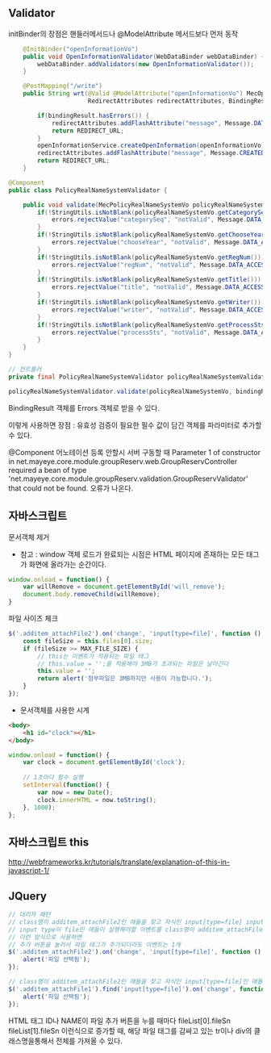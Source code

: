 ## Validator

initBinder의 장점은 핸들러메서드나 @ModelAttribute 메서드보다 먼저 동작

```java
    @InitBinder("openInformationVo")
    public void OpenInformationValidator(WebDataBinder webDataBinder) {
        webDataBinder.addValidators(new OpenInformationValidator());
    }

    @PostMapping("/write")
    public String wrt(@Valid @ModelAttribute("openInformationVo") MecOpenInformationVo openInformationVo,
                      RedirectAttributes redirectAttributes, BindingResult bindingResult) {

        if(bindingResult.hasErrors()) {
            redirectAttributes.addFlashAttribute("message", Message.DATA_ACCESS_ERROR.getMsg());
            return REDIRECT_URL;
        }
        openInformationService.createOpenInformation(openInformationVo);
        redirectAttributes.addFlashAttribute("message", Message.CREATED.getMsg());
        return REDIRECT_URL;
    }
```

```java
@Component
public class PolicyRealNameSystemValidator {

    public void validate(MecPolicyRealNameSystemVo policyRealNameSystemVo, Errors errors) {
        if(!StringUtils.isNotBlank(policyRealNameSystemVo.getCategorySeq())) {
            errors.rejectValue("categorySeq", "notValid", Message.DATA_ACCESS_ERROR.getMsg());
        }
        if(!StringUtils.isNotBlank(policyRealNameSystemVo.getChooseYear())) {
            errors.rejectValue("chooseYear", "notValid", Message.DATA_ACCESS_ERROR.getMsg());
        }
        if(!StringUtils.isNotBlank(policyRealNameSystemVo.getRegNum())) {
            errors.rejectValue("regNum", "notValid", Message.DATA_ACCESS_ERROR.getMsg());
        }
        if(!StringUtils.isNotBlank(policyRealNameSystemVo.getTitle())) {
            errors.rejectValue("title", "notValid", Message.DATA_ACCESS_ERROR.getMsg());
        }
        if(!StringUtils.isNotBlank(policyRealNameSystemVo.getWriter())) {
            errors.rejectValue("writer", "notValid", Message.DATA_ACCESS_ERROR.getMsg());
        }
        if(!StringUtils.isNotBlank(policyRealNameSystemVo.getProcessSts())) {
            errors.rejectValue("processSts", "notValid", Message.DATA_ACCESS_ERROR.getMsg());
        }
    }
}

// 컨트롤러
private final PolicyRealNameSystemValidator policyRealNameSystemValidator;

policyRealNameSystemValidator.validate(policyRealNameSystemVo, bindingResult);
```

BindingResult 객체를 Errors 객체로 받을 수 있다.

이렇게 사용하면 장점 : 유효성 검증이 필요한 필수 값이 담긴 객체를 파라미터로 추가할 수 있다.

@Component 어노테이션 등록 안할시 서버 구동할 때
Parameter 1 of constructor in net.mayeye.core.module.groupReserv.web.GroupReservController required a bean of type 'net.mayeye.core.module.groupReserv.validation.GroupReservValidator' that could not be found.
오류가 나온다.

## 자바스크립트

문서객체 제거

- 참고 : window 객체 로드가 완료되는 시점은 HTML 페이지에 존재하는 모든 태그가 화면에 올라가는 순간이다.

```javascript
window.onload = function() {
    var willRemove = document.getElementById('will_remove');
    document.body.removeChild(willRemove);
}
```

파일 사이즈 체크

```javascript
$('.additem_attachFile2').on('change', 'input[type=file]', function () {
    const fileSize = this.files[0].size;
    if (fileSize >= MAX_FILE_SIZE) {
        // this는 이벤트가 적용되는 파일 태그 
        // this.value = '';을 적용해야 3MB가 초과되는 파일은 날아간다
        this.value = '';
        return alert('첨부파일은 3MB까지만 사용이 가능합니다.');
    }
});
```

- 문서객체를 사용한 시계

```html
<body>
    <h1 id="clock"></h1>
</body>
```

```javascript
window.onload = function() {
    var clock = document.getElementById('clock');
    
    // 1초마다 함수 실행
    setInterval(function() {
        var now = new Date();
        clock.innerHTML = now.toString();
    }, 1000);
};
```

## 자바스크립트 this

http://webframeworks.kr/tutorials/translate/explanation-of-this-in-javascript-1/

## JQuery

```javascript
// 대리자 패턴
// class명이 additem_attachFile2인 애들을 찾고 자식인 input[type=file] input type이 file인 애들한테 이벤트를 전파
// input type이 file인 애들이 실행해야할 이벤트를 class명이 additem_attachFile2한테 위임
// 이런 방식으로 사용하면
// 추가 버튼을 눌러서 파일 태그가 추가되더라도 이벤트는 1개
$('.additem_attachFile2').on('change', 'input[type=file]', function () {
    alert('파일 선택됨');
});

// class명이 additem_attachFile2인 애들을 찾고 자식인 input[type=file]인 애들한테만 이벤트 동작
$('.additem_attachFile1').find('input[type=file]').on('change', function () {
    alert('파일 선택됨');
});
```

HTML 태그 ID나 NAME이 파일 추가 버튼을 누를 때마다 fileList[0].fileSn fileList[1].fileSn 이런식으로 증가할 때, 
해당 파일 태그를 감싸고 있는 tr이나 div의 클래스명을통해서 전체를 가져올 수 있다.
